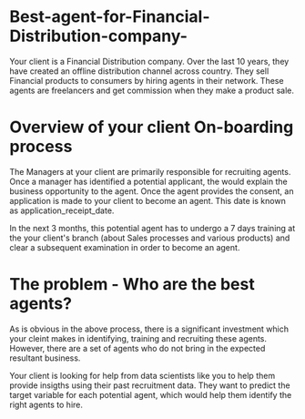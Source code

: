 # Best-agent-for-Financial-Distribution-company-
Your client is a Financial Distribution company. Over the last 10 years, they have created an offline distribution channel across country. They sell Financial products to consumers by hiring agents in their network. These agents are freelancers and get commission when they make a product sale.


# Overview of your client On-boarding process
The Managers at your client are primarily responsible for recruiting agents. Once a manager has identified a potential applicant, the would explain the business opportunity to the agent. Once the agent provides the consent, an application is made to your client to become an agent. This date is known as application_receipt_date.

In the next 3 months, this potential agent has to undergo a 7 days training at the your client's branch (about Sales processes and various products) and clear a subsequent examination in order to become an agent.




# The problem - Who are the best agents?
As is obvious in the above process, there is a significant investment which your cleint makes in identifying, training and recruiting these agents. However, there are a set of agents who do not bring in the expected resultant business.

Your client is looking for help from data scientists like you to help them provide insigths using their past recruitment data. They want to predict the target variable for each potential agent, which would help them identify the right agents to hire.


